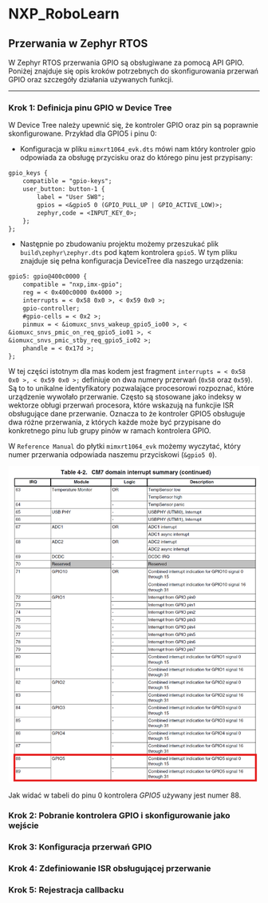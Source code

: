 # NXP_RoboLearn

## Przerwania w Zephyr RTOS

W Zephyr RTOS przerwania GPIO są obsługiwane za pomocą API GPIO. Poniżej znajduje się opis kroków potrzebnych do skonfigurowania przerwań GPIO oraz szczegóły działania używanych funkcji.

---

### Krok 1: Definicja pinu GPIO w Device Tree

W Device Tree należy upewnić się, że kontroler GPIO oraz pin są poprawnie skonfigurowane. Przykład dla GPIO5 i pinu 0:

- Konfiguracja w pliku `mimxrt1064_evk.dts` mówi nam który kontroler gpio odpowiada za obsługę przycisku oraz do którego pinu jest przypisany: 
```dts
gpio_keys {
    compatible = "gpio-keys";
    user_button: button-1 {
        label = "User SW8";
        gpios = <&gpio5 0 (GPIO_PULL_UP | GPIO_ACTIVE_LOW)>;
        zephyr,code = <INPUT_KEY_0>;
    };
};
```

- Następnie po zbudowaniu projektu możemy przeszukać plik `build\zephyr\zephyr.dts` pod kątem kontrolera `gpio5`. W tym pliku znajduje się pełna konfiguracja DeviceTree dla naszego urządzenia:
```dts
gpio5: gpio@400c0000 {
    compatible = "nxp,imx-gpio";
    reg = < 0x400c0000 0x4000 >;
    interrupts = < 0x58 0x0 >, < 0x59 0x0 >;
    gpio-controller;
    #gpio-cells = < 0x2 >;
    pinmux = < &iomuxc_snvs_wakeup_gpio5_io00 >, < &iomuxc_snvs_pmic_on_req_gpio5_io01 >, < &iomuxc_snvs_pmic_stby_req_gpio5_io02 >;
    phandle = < 0x17d >;
};
```
W tej części istotnym dla mas kodem jest fragment `interrupts = < 0x58 0x0 >, < 0x59 0x0 >;` definiuje on dwa numery przerwań (`0x58` oraz `0x59`). Są to to unikalne identyfikatory pozwalające procesorowi rozpoznać, które urządzenie wywołało przerwanie. Często są stosowane jako indeksy w wektorze obługi przerwań procesora, które wskazują na funkcjie ISR obsługujące dane przerwanie. Oznacza to że kontroler GPIO5 obsługuje dwa różne przerwania, z których każde może być przypisane do konkretnego pinu lub grupy pinów w ramach kontrolera GPIO.

W `Reference Manual` do płytki `mimxrt1064_evk` możemy wyczytać, który numer przerwania odpowiada naszemu przyciskowi (`&gpio5 0`).

![Domain Interrupt Summary](images/domain_interrupt_summary.png)

Jak widać w tabeli do pinu 0 kontrolera *GPIO5* używany jest numer 88.

### Krok 2: Pobranie kontrolera GPIO i skonfigurowanie jako wejście

### Krok 3: Konfiguracja przerwań GPIO

### Krok 4: Zdefiniowanie ISR obsługującej przerwanie

### Krok 5: Rejestracja callbacku

